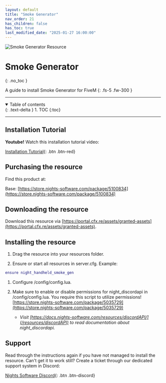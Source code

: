 ```yaml
---
layout: default
title: "Smoke Generator"
nav_order: 21
has_children: false
has_toc: true
last_modified_date: "2025-01-27 16:00:00"
---
```


<img class="cover-img" src="/assets/img/smokeGenerator.png" alt="Smoke Generator Resource" draggable="false">

# Smoke Generator
{: .no_toc }

A guide to install Smoke Generator for FiveM
{: .fs-5 .fw-300 }

---

<details open markdown="block">
  <summary>
    Table of contents
  </summary>
  {: .text-delta }
1. TOC
{:toc}
</details>

---

## Installation Tutorial

**Youtube!** Watch this installation tutorial video:

[Installation Tutorial](https://youtu.be/mLWDlb6fdT4?si=Tue97e4vFtuV7IGZ){: .btn .btn-red}

## Purchasing the resource

Find this product at:

Base: [https://store.nights-software.com/package/5100834](https://store.nights-software.com/package/5100834)

## Downloading the resource

Download this resource via [https://portal.cfx.re/assets/granted-assets](https://portal.cfx.re/assets/granted-assets).

## Installing the resource

1. Drag the resource into your resources folder.

1. Ensure or start all resources in server.cfg. 
Example:
```lua
ensure night_handheld_smoke_gen
```

1. Configure /config/config.lua.

1. Make sure to enable or disable permissions for night_discordapi in /config/config.lua. You require this script to utilize permissions! [https://store.nights-software.com/package/5035729](https://store.nights-software.com/package/5035729) 
    - *Visit [https://docs.nights-software.com/resources/discordAPI/](/resources/discordAPI) to read documentation about night_discordapi.*

## Support

Read through the instructions again if you have not managed to install the resource. Can't get it to work still? 
Create a ticket through our dedicated support system in Discord: 

[Nights Software Discord](https://discord.nights-software.com){: .btn .btn-discord}
